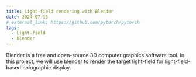 ```yaml
---
title: Light-field rendering with Blender
date: 2024-07-15
# external_link: https://github.com/pytorch/pytorch
tags:
  - Light-field
  - Blender
---
```


Blender is a free and open-source 3D computer graphics software tool. In this project, we will use blender to render the target light-field for light-field-based holographic display.

<!--more-->
